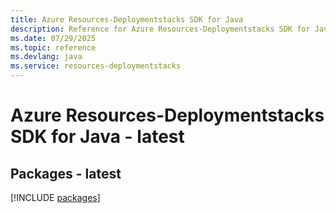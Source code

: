 ```yaml
---
title: Azure Resources-Deploymentstacks SDK for Java
description: Reference for Azure Resources-Deploymentstacks SDK for Java
ms.date: 07/29/2025
ms.topic: reference
ms.devlang: java
ms.service: resources-deploymentstacks
---
```

# Azure Resources-Deploymentstacks SDK for Java - latest
## Packages - latest
[!INCLUDE [packages](resources-deploymentstacks-index.md)]